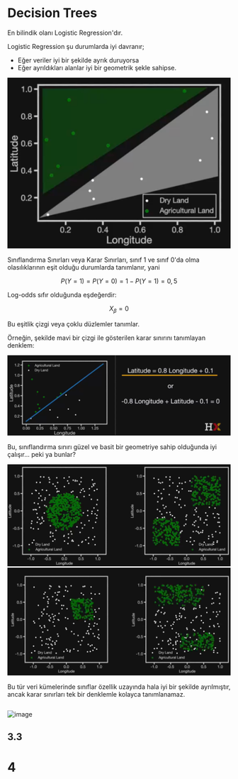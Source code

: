 # Decision Trees

En bilindik olanı Logistic Regression'dır.

Logistic Regression şu durumlarda iyi davranır;

- Eğer veriler iyi bir şekilde ayrık duruyorsa
- Eğer ayrıldıkları alanlar iyi bir geometrik şekle sahipse. 

![image](./images/dtgeoshape.png)

Sınıflandırma Sınırları veya Karar Sınırları, sınıf 1 ve sınıf 0'da olma olasılıklarının eşit olduğu durumlarda tanımlanır, yani

$$ P(Y = 1) = P(Y = 0) = 1 - P(Y = 1) = 0,5 $$

Log-odds sıfır olduğunda eşdeğerdir:

$$ X_\beta = 0 $$

Bu eşitlik çizgi veya çoklu düzlemler tanımlar.

Örneğin, şekilde mavi bir çizgi ile gösterilen karar sınırını tanımlayan denklem:

![image](./images/dtblueline.png)

Bu, sınıflandırma sınırı güzel ve basit bir geometriye sahip olduğunda iyi çalışır... peki ya bunlar?

![image](./images/dtchaos.png)
![image](./images/dtchaos2.png)

Bu tür veri kümelerinde sınıflar özellik uzayında hala iyi bir şekilde ayrılmıştır, ancak karar sınırları tek bir denklemle kolayca tanımlanamaz.


```Python

```

![image](./images/.png)

### 
## 3.3
# 4